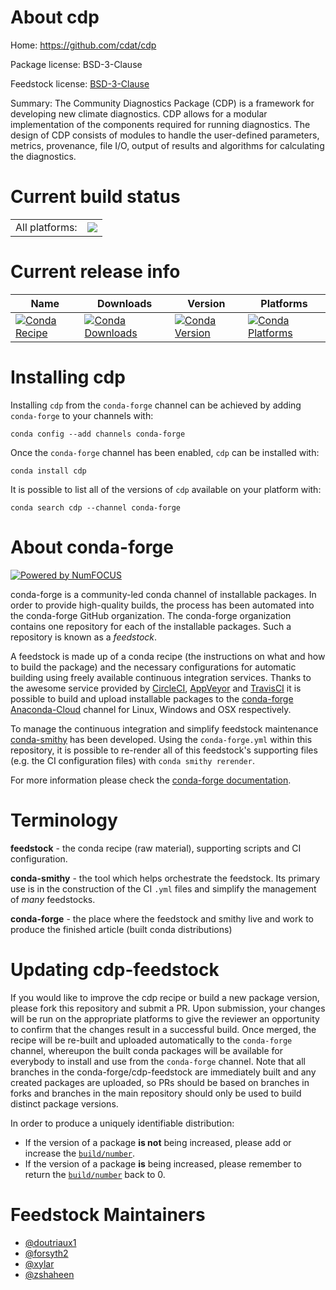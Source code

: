 About cdp
=========

Home: https://github.com/cdat/cdp

Package license: BSD-3-Clause

Feedstock license: [BSD-3-Clause](https://github.com/conda-forge/cdp-feedstock/blob/master/LICENSE.txt)

Summary: The Community Diagnostics Package (CDP) is a framework for developing new
climate diagnostics. CDP allows for a modular implementation of the
components required for running diagnostics. The design of CDP consists
of modules to handle the user-defined parameters, metrics, provenance,
file I/O, output of results and algorithms for calculating the diagnostics.


Current build status
====================


<table><tr><td>All platforms:</td>
    <td>
      <a href="https://dev.azure.com/conda-forge/feedstock-builds/_build/latest?definitionId=3807&branchName=master">
        <img src="https://dev.azure.com/conda-forge/feedstock-builds/_apis/build/status/cdp-feedstock?branchName=master">
      </a>
    </td>
  </tr>
</table>

Current release info
====================

| Name | Downloads | Version | Platforms |
| --- | --- | --- | --- |
| [![Conda Recipe](https://img.shields.io/badge/recipe-cdp-green.svg)](https://anaconda.org/conda-forge/cdp) | [![Conda Downloads](https://img.shields.io/conda/dn/conda-forge/cdp.svg)](https://anaconda.org/conda-forge/cdp) | [![Conda Version](https://img.shields.io/conda/vn/conda-forge/cdp.svg)](https://anaconda.org/conda-forge/cdp) | [![Conda Platforms](https://img.shields.io/conda/pn/conda-forge/cdp.svg)](https://anaconda.org/conda-forge/cdp) |

Installing cdp
==============

Installing `cdp` from the `conda-forge` channel can be achieved by adding `conda-forge` to your channels with:

```
conda config --add channels conda-forge
```

Once the `conda-forge` channel has been enabled, `cdp` can be installed with:

```
conda install cdp
```

It is possible to list all of the versions of `cdp` available on your platform with:

```
conda search cdp --channel conda-forge
```


About conda-forge
=================

[![Powered by NumFOCUS](https://img.shields.io/badge/powered%20by-NumFOCUS-orange.svg?style=flat&colorA=E1523D&colorB=007D8A)](http://numfocus.org)

conda-forge is a community-led conda channel of installable packages.
In order to provide high-quality builds, the process has been automated into the
conda-forge GitHub organization. The conda-forge organization contains one repository
for each of the installable packages. Such a repository is known as a *feedstock*.

A feedstock is made up of a conda recipe (the instructions on what and how to build
the package) and the necessary configurations for automatic building using freely
available continuous integration services. Thanks to the awesome service provided by
[CircleCI](https://circleci.com/), [AppVeyor](https://www.appveyor.com/)
and [TravisCI](https://travis-ci.com/) it is possible to build and upload installable
packages to the [conda-forge](https://anaconda.org/conda-forge)
[Anaconda-Cloud](https://anaconda.org/) channel for Linux, Windows and OSX respectively.

To manage the continuous integration and simplify feedstock maintenance
[conda-smithy](https://github.com/conda-forge/conda-smithy) has been developed.
Using the ``conda-forge.yml`` within this repository, it is possible to re-render all of
this feedstock's supporting files (e.g. the CI configuration files) with ``conda smithy rerender``.

For more information please check the [conda-forge documentation](https://conda-forge.org/docs/).

Terminology
===========

**feedstock** - the conda recipe (raw material), supporting scripts and CI configuration.

**conda-smithy** - the tool which helps orchestrate the feedstock.
                   Its primary use is in the construction of the CI ``.yml`` files
                   and simplify the management of *many* feedstocks.

**conda-forge** - the place where the feedstock and smithy live and work to
                  produce the finished article (built conda distributions)


Updating cdp-feedstock
======================

If you would like to improve the cdp recipe or build a new
package version, please fork this repository and submit a PR. Upon submission,
your changes will be run on the appropriate platforms to give the reviewer an
opportunity to confirm that the changes result in a successful build. Once
merged, the recipe will be re-built and uploaded automatically to the
`conda-forge` channel, whereupon the built conda packages will be available for
everybody to install and use from the `conda-forge` channel.
Note that all branches in the conda-forge/cdp-feedstock are
immediately built and any created packages are uploaded, so PRs should be based
on branches in forks and branches in the main repository should only be used to
build distinct package versions.

In order to produce a uniquely identifiable distribution:
 * If the version of a package **is not** being increased, please add or increase
   the [``build/number``](https://conda.io/docs/user-guide/tasks/build-packages/define-metadata.html#build-number-and-string).
 * If the version of a package **is** being increased, please remember to return
   the [``build/number``](https://conda.io/docs/user-guide/tasks/build-packages/define-metadata.html#build-number-and-string)
   back to 0.

Feedstock Maintainers
=====================

* [@doutriaux1](https://github.com/doutriaux1/)
* [@forsyth2](https://github.com/forsyth2/)
* [@xylar](https://github.com/xylar/)
* [@zshaheen](https://github.com/zshaheen/)

